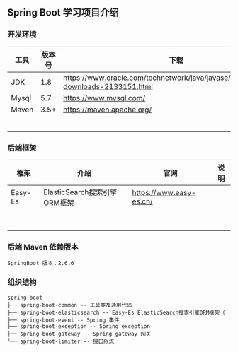 ## Spring Boot  学习项目介绍

### 开发环境

| 工具  | 版本号 | 下载                                                         |
| ----- | ------ | ------------------------------------------------------------ |
| JDK   | 1.8    | https://www.oracle.com/technetwork/java/javase/downloads/jdk8-downloads-2133151.html |
| Mysql | 5.7    | https://www.mysql.com/                                       |
| Maven | 3.5+   | https://maven.apache.org/                                    |
|       |        |                                                              |
|       |        |                                                              |
|       |        |                                                              |
|       |        |                                                              |
|       |        |                                                              |
|       |        |                                                              |

### 后端框架

| 框架    | 介绍                         | 官网                    | 说明 |
| ------- | ---------------------------- | ----------------------- | ---- |
| Easy-Es | ElasticSearch搜索引擎ORM框架 | https://www.easy-es.cn/ |      |
|         |                              |                         |      |
|         |                              |                         |      |
|         |                              |                         |      |
|         |                              |                         |      |
|         |                              |                         |      |
|         |                              |                         |      |
|         |                              |                         |      |
|         |                              |                         |      |

### 后端 Maven 依赖版本

```
SpringBoot 版本：2.6.6

```

### 组织结构

```
spring-boot
├── spring-boot-common -- 工具类及通用代码
├── spring-boot-elasticsearch -- Easy-Es ElasticSearch搜索引擎ORM框架（
├── spring-boot-event -- Spring 事件
├── spring-boot-exception -- Spring exception
├── spring-boot-gateway -- Spring gateway 网关
└── spring-boot-limiter -- 接口限流
```
